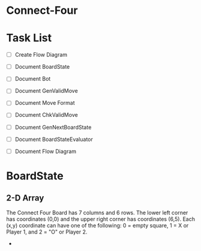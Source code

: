 # Connect-Four
# 
# Task List
- [ ] Create Flow Diagram 
- [ ] Document BoardState
- [ ] Document Bot 
- [ ] Document GenValidMove 
- [ ] Document Move Format
- [ ] Document ChkValidMove
- [ ] Document GenNextBoardState 
- [ ] Document BoardStateEvaluator
- [ ] Document Flow Diagram


# BoardState 
## 2-D Array
The Connect Four Board has 7 columns and 6 rows.  The lower left corner has coordinates (0,0) and the upper right corner has coordinates (6,5).  Each (x,y) coordinate can have one of the following: 0 = empty square, 1 = X or Player 1, and 2 = "O" or Player 2.

-
